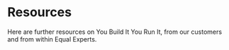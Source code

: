 # Resources

Here are further resources on You Build It You Run It, from our customers and from within Equal Experts.
